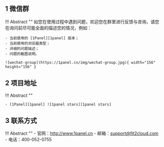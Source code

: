 ## 1 微信群

!!! Abstract ""
    如您在使用过程中遇到问题，欢迎您在群里进行反馈与咨询，请您在询问前尽可能全面的描述您的情况，例如：

    - 当前使用的 [1Panel][1panel] 版本；
    - 当前使用的浏览器类型；
    - 详细的问题描述；
    - 问题的截图说明。  

    ![wechat-group](https://1panel.cn/img/wechat-group.jpg){ width="156" height="156" }

## 2 项目地址

!!! Abstract ""

    - [1Panel][1panel] ![1panel stars][1panel stars]

## 3 联系方式

!!! Abstract ""
    - 官网：http://www.1panel.cn
    - 邮箱：support@fit2cloud.com
    - 电话：400-052-0755

[1panel]: https://github.com/1Panel-dev/1Panel
[1panel stars]: https://img.shields.io/github/stars/1Panel-dev/1Panel.svg
